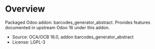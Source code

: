 # Overview

Packaged Odoo addon: barcodes_generator_abstract. Provides features documented in upstream Odoo 16 under this addon.

- Source: OCA/OCB 16.0, addon barcodes_generator_abstract
- License: LGPL-3
